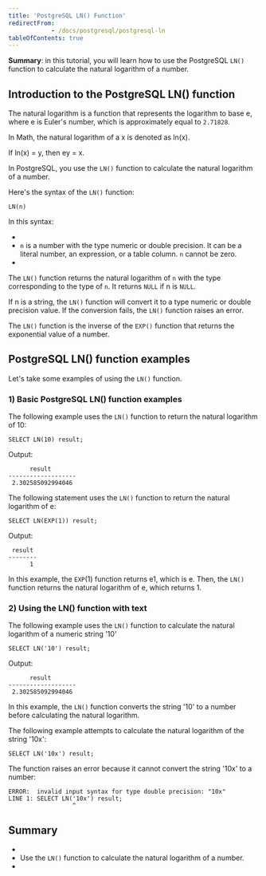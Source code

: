 ```yaml
---
title: 'PostgreSQL LN() Function'
redirectFrom: 
            - /docs/postgresql/postgresql-ln
tableOfContents: true
---
```



**Summary**: in this tutorial, you will learn how to use the PostgreSQL `LN()` function to calculate the natural logarithm of a number.





## Introduction to the PostgreSQL LN() function





The natural logarithm is a function that represents the logarithm to base e, where e is Euler's number, which is approximately equal to `2.71828`.





In Math, the natural logarithm of a x is denoted as ln(x).





If ln(x) = y, then ey = x.





In PostgreSQL, you use the `LN()` function to calculate the natural logarithm of a number.





Here's the syntax of the `LN()` function:





```
LN(n)
```





In this syntax:





- 
- `n` is a number with the type numeric or double precision. It can be a literal number, an expression, or a table column. `n` cannot be zero.
- 





The `LN()` function returns the natural logarithm of `n` with the type corresponding to the type of `n`. It returns `NULL` if n is `NULL`.





If n is a string, the `LN()` function will convert it to a type numeric or double precision value. If the conversion fails, the `LN()` function raises an error.





The `LN()` function is the inverse of the `EXP()` function that returns the exponential value of a number.





## PostgreSQL LN() function examples





Let's take some examples of using the `LN()` function.





### 1) Basic PostgreSQL LN() function examples





The following example uses the `LN()` function to return the natural logarithm of 10:





```
SELECT LN(10) result;
```





Output:





```
      result
-------------------
 2.302585092994046
```





The following statement uses the `LN()` function to return the natural logarithm of e:





```
SELECT LN(EXP(1)) result;
```





Output:





```
 result
--------
      1
```





In this example, the `EXP`(1) function returns e1, which is e. Then, the `LN()` function returns the natural logarithm of e, which returns 1.





### 2) Using the LN() function with text





The following example uses the `LN()` function to calculate the natural logarithm of a numeric string '10'





```
SELECT LN('10') result;
```





Output:





```
      result
-------------------
 2.302585092994046
```





In this example, the `LN()` function converts the string '10' to a number before calculating the natural logarithm.





The following example attempts to calculate the natural logarithm of the string '10x':





```
SELECT LN('10x') result;
```





The function raises an error because it cannot convert the string '10x' to a number:





```
ERROR:  invalid input syntax for type double precision: "10x"
LINE 1: SELECT LN('10x') result;
                  ^
```





## Summary





- 
- Use the `LN()` function to calculate the natural logarithm of a number.
- 


